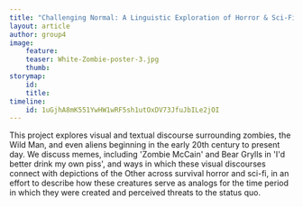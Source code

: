 ```yaml
---
title: "Challenging Normal: A Linguistic Exploration of Horror & Sci-Fi"
layout: article
author: group4
image:
    feature:
    teaser: White-Zombie-poster-3.jpg
    thumb:
storymap:
    id:
    title:
timeline:
    id: 1uGjhA8mK551YwHW1wRF5sh1utOxDV73JfuJbILe2jOI
---
```


This project explores visual and textual discourse surrounding zombies, the Wild Man, and even aliens beginning in the early 20th century to present day. We discuss memes, including 'Zombie McCain' and Bear Grylls in 'I'd better drink my own piss', and ways in which these visual discourses connect with depictions of the Other across survival horror and sci-fi, in an effort to describe how these creatures serve as analogs for the time period in which they were created and perceived threats to the status quo.
